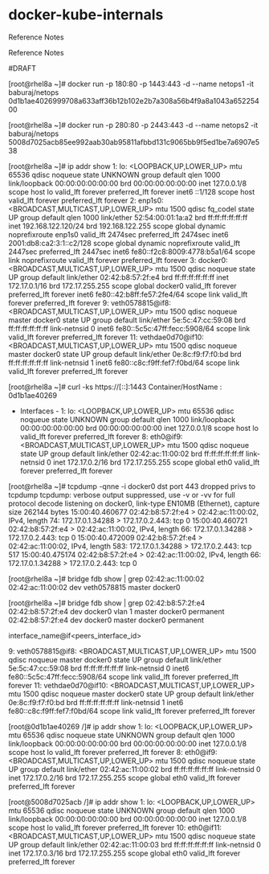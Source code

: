 # docker-kube-internals
Reference Notes

Reference Notes


#DRAFT

[root@rhel8a ~]# docker run -p 180:80 -p 1443:443 -d --name netops1 -it baburaj/netops
0d1b1ae4026999708a633aff36b12b102e2b7a308a56b4f9a8a1043a65225400

[root@rhel8a ~]# docker run -p 280:80 -p 2443:443 -d --name netops2 -it baburaj/netops
5008d7025acb85ee992aab30ab95811afbbd131c9065bb9f5ed1be7a6907e538


[root@rhel8a ~]# ip addr show
1: lo: <LOOPBACK,UP,LOWER_UP> mtu 65536 qdisc noqueue state UNKNOWN group default qlen 1000
    link/loopback 00:00:00:00:00:00 brd 00:00:00:00:00:00
    inet 127.0.0.1/8 scope host lo
       valid_lft forever preferred_lft forever
    inet6 ::1/128 scope host
       valid_lft forever preferred_lft forever
2: enp1s0: <BROADCAST,MULTICAST,UP,LOWER_UP> mtu 1500 qdisc fq_codel state UP group default qlen 1000
    link/ether 52:54:00:01:1a:a2 brd ff:ff:ff:ff:ff:ff
    inet 192.168.122.120/24 brd 192.168.122.255 scope global dynamic noprefixroute enp1s0
       valid_lft 2474sec preferred_lft 2474sec
    inet6 2001:db8:ca2:3:1::c2/128 scope global dynamic noprefixroute
       valid_lft 2447sec preferred_lft 2447sec
    inet6 fe80::f2c8:8009:4778:b5a1/64 scope link noprefixroute
       valid_lft forever preferred_lft forever
3: docker0: <BROADCAST,MULTICAST,UP,LOWER_UP> mtu 1500 qdisc noqueue state UP group default
    link/ether 02:42:b8:57:2f:e4 brd ff:ff:ff:ff:ff:ff
    inet 172.17.0.1/16 brd 172.17.255.255 scope global docker0
       valid_lft forever preferred_lft forever
    inet6 fe80::42:b8ff:fe57:2fe4/64 scope link
       valid_lft forever preferred_lft forever
9: veth0578815@if8: <BROADCAST,MULTICAST,UP,LOWER_UP> mtu 1500 qdisc noqueue master docker0 state UP group default
    link/ether 5e:5c:47:cc:59:08 brd ff:ff:ff:ff:ff:ff link-netnsid 0
    inet6 fe80::5c5c:47ff:fecc:5908/64 scope link
       valid_lft forever preferred_lft forever
11: vethdae0d70@if10: <BROADCAST,MULTICAST,UP,LOWER_UP> mtu 1500 qdisc noqueue master docker0 state UP group default
    link/ether 0e:8c:f9:f7:f0:bd brd ff:ff:ff:ff:ff:ff link-netnsid 1
    inet6 fe80::c8c:f9ff:fef7:f0bd/64 scope link
       valid_lft forever preferred_lft forever



[root@rhel8a ~]#  curl -ks https://[::]:1443
Container/HostName : 0d1b1ae40269

 - Interfaces -
1: lo: <LOOPBACK,UP,LOWER_UP> mtu 65536 qdisc noqueue state UNKNOWN group default qlen 1000
    link/loopback 00:00:00:00:00:00 brd 00:00:00:00:00:00
    inet 127.0.0.1/8 scope host lo
       valid_lft forever preferred_lft forever
8: eth0@if9: <BROADCAST,MULTICAST,UP,LOWER_UP> mtu 1500 qdisc noqueue state UP group default
    link/ether 02:42:ac:11:00:02 brd ff:ff:ff:ff:ff:ff link-netnsid 0
    inet 172.17.0.2/16 brd 172.17.255.255 scope global eth0
       valid_lft forever preferred_lft forever



[root@rhel8a ~]# tcpdump -qnne -i docker0 dst port 443
dropped privs to tcpdump
tcpdump: verbose output suppressed, use -v or -vv for full protocol decode
listening on docker0, link-type EN10MB (Ethernet), capture size 262144 bytes
15:00:40.460677 02:42:b8:57:2f:e4 > 02:42:ac:11:00:02, IPv4, length 74: 172.17.0.1.34288 > 172.17.0.2.443: tcp 0
15:00:40.460721 02:42:b8:57:2f:e4 > 02:42:ac:11:00:02, IPv4, length 66: 172.17.0.1.34288 > 172.17.0.2.443: tcp 0
15:00:40.472009 02:42:b8:57:2f:e4 > 02:42:ac:11:00:02, IPv4, length 583: 172.17.0.1.34288 > 172.17.0.2.443: tcp 517
15:00:40.475174 02:42:b8:57:2f:e4 > 02:42:ac:11:00:02, IPv4, length 66: 172.17.0.1.34288 > 172.17.0.2.443: tcp 0



[root@rhel8a ~]# bridge fdb show | grep 02:42:ac:11:00:02
02:42:ac:11:00:02 dev veth0578815 master docker0


[root@rhel8a ~]# bridge fdb show | grep 02:42:b8:57:2f:e4
02:42:b8:57:2f:e4 dev docker0 vlan 1 master docker0 permanent
02:42:b8:57:2f:e4 dev docker0 master docker0 permanent


interface_name@if<peers_interface_id>



9: veth0578815@if8: <BROADCAST,MULTICAST,UP,LOWER_UP> mtu 1500 qdisc noqueue master docker0 state UP group default
    link/ether 5e:5c:47:cc:59:08 brd ff:ff:ff:ff:ff:ff link-netnsid 0
    inet6 fe80::5c5c:47ff:fecc:5908/64 scope link
       valid_lft forever preferred_lft forever
11: vethdae0d70@if10: <BROADCAST,MULTICAST,UP,LOWER_UP> mtu 1500 qdisc noqueue master docker0 state UP group default
    link/ether 0e:8c:f9:f7:f0:bd brd ff:ff:ff:ff:ff:ff link-netnsid 1
    inet6 fe80::c8c:f9ff:fef7:f0bd/64 scope link
       valid_lft forever preferred_lft forever

[root@0d1b1ae40269 /]# ip addr show
1: lo: <LOOPBACK,UP,LOWER_UP> mtu 65536 qdisc noqueue state UNKNOWN group default qlen 1000
    link/loopback 00:00:00:00:00:00 brd 00:00:00:00:00:00
    inet 127.0.0.1/8 scope host lo
       valid_lft forever preferred_lft forever
8: eth0@if9: <BROADCAST,MULTICAST,UP,LOWER_UP> mtu 1500 qdisc noqueue state UP group default
    link/ether 02:42:ac:11:00:02 brd ff:ff:ff:ff:ff:ff link-netnsid 0
    inet 172.17.0.2/16 brd 172.17.255.255 scope global eth0
       valid_lft forever preferred_lft forever


[root@5008d7025acb /]# ip addr show
1: lo: <LOOPBACK,UP,LOWER_UP> mtu 65536 qdisc noqueue state UNKNOWN group default qlen 1000
    link/loopback 00:00:00:00:00:00 brd 00:00:00:00:00:00
    inet 127.0.0.1/8 scope host lo
       valid_lft forever preferred_lft forever
10: eth0@if11: <BROADCAST,MULTICAST,UP,LOWER_UP> mtu 1500 qdisc noqueue state UP group default
    link/ether 02:42:ac:11:00:03 brd ff:ff:ff:ff:ff:ff link-netnsid 0
    inet 172.17.0.3/16 brd 172.17.255.255 scope global eth0
       valid_lft forever preferred_lft forever

